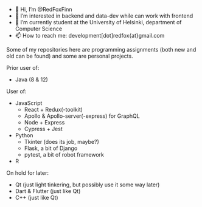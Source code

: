 - 👋 Hi, I’m @RedFoxFinn
- 👀 I’m interested in backend and data-dev while can work with frontend
- 🌱 I’m currently student at the University of Helsinki, department of Computer Science
- 📫 How to reach me: development[dot]redfox{at}gmail.com

Some of my repositories here are programming assignments (both new and old can be found) and some are personal projects.

Prior user of:

- Java (8 & 12)

User of:

- JavaScript
  - React + Redux(-toolkit)
  - Apollo & Apollo-server(-express) for GraphQL
  - Node + Express
  - Cypress + Jest
- Python
  - Tkinter (does its job, maybe?)
  - Flask, a bit of Django
  - pytest, a bit of robot framework
- R

On hold for later:

- Qt (just light tinkering, but possibly use it some way later)
- Dart & Flutter (just like Qt)
- C++ (just like Qt)

<!---
RedFoxFinn/RedFoxFinn is a ✨ special ✨ repository because its `README.md` (this file) appears on your GitHub profile.
You can click the Preview link to take a look at your changes.
--->
